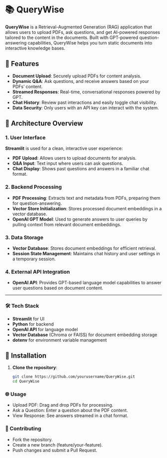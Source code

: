 # 📚 QueryWise

**QueryWise** is a Retrieval-Augmented Generation (RAG) application that allows users to upload PDFs, ask questions, and get AI-powered responses tailored to the content in the documents. Built with GPT-powered question-answering capabilities, QueryWise helps you turn static documents into interactive knowledge bases.

## 🚀 Features

- **Document Upload**: Securely upload PDFs for content analysis.
- **Dynamic Q&A**: Ask questions, and receive answers based on your PDFs’ content.
- **Streamed Responses**: Real-time, conversational responses powered by GPT.
- **Chat History**: Review past interactions and easily toggle chat visibility.
- **Data Security**: Only users with an API key can interact with the system.

## 🎨 Architecture Overview

### 1. **User Interface**  
   **Streamlit** is used for a clean, interactive user experience:
   - **PDF Upload**: Allows users to upload documents for analysis.
   - **Q&A Input**: Text input where users can ask questions.
   - **Chat Display**: Shows past questions and answers in a familiar chat format.

### 2. **Backend Processing**  
   - **PDF Processing**: Extracts text and metadata from PDFs, preparing them for question-answering.
   - **Vector Store Initialization**: Stores processed document embeddings in a vector database.
   - **OpenAI GPT Model**: Used to generate answers to user queries by pulling context from relevant document embeddings.

### 3. **Data Storage**  
   - **Vector Database**: Stores document embeddings for efficient retrieval.
   - **Session State Management**: Maintains chat history and user settings in a temporary session.

### 4. **External API Integration**  
   - **OpenAI API**: Provides GPT-based language model capabilities to answer user questions based on document content.

---

### 🛠️ Tech Stack

- **Streamlit** for UI
- **Python** for backend
- **OpenAI API** for language model
- **Vector Database** (Chroma or FAISS) for document embedding storage
- **dotenv** for environment variable management

## 📂 Installation

1. **Clone the repository**:
   ```bash
   git clone https://github.com/yourusername/QueryWise.git
   cd QueryWise
   ```

### 🌐 Usage
  - Upload PDF: Drag and drop PDFs for processing.
  - Ask a Question: Enter a question about the PDF content.
  - View Response: See answers streamed in a chat format.

### 🤝 Contributing
  - Fork the repository.
  - Create a new branch (feature/your-feature).
  - Push changes and submit a Pull Request.
